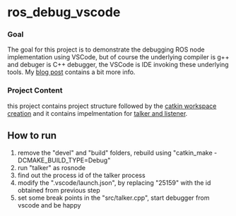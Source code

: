 # ros_debug_vscode

### Goal
The goal for this project is to demonstrate the debugging ROS node implementation using VSCode, but of course the underlying compiler is g++ and debuger is C++ debugger, the VSCode is IDE invoking these underlying tools. My [blog post](https://medium.com/@weihang.che/ros-node-debugging-b76fc38ba70b) contains a bit more info.


### Project Content
this project contains project structure followed by the [catkin workspace creation](http://wiki.ros.org/ROS/Tutorials/catkin/CreatingPackage)
and it contains impelmentation for [talker and listener](http://wiki.ros.org/ROS/Tutorials/WritingPublisherSubscriber%28c%2B%2B%29).

## How to run
1. remove the "devel" and "build" folders, rebuild using "catkin_make -DCMAKE_BUILD_TYPE=Debug"
2. run "talker" as rosnode
3. find out the process id of the talker process
4. modify the ".vscode/launch.json", by replacing "25159" with the id obtained from previous step
5. set some break points in the "src/talker.cpp", start debugger from vscode and be happy

